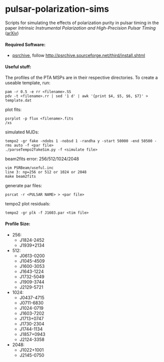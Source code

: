 pulsar-polarization-sims
========================

Scripts for simulating the effects of polarization purity in pulsar timing in the paper *Intrinsic Instrumental Polarization and High-Precision Pulsar Timing* ([arXiv](http://arxiv.org/abs/1507.06839))

#### Required Software:

* [psrchive](http://psrchive.sourceforge.net/), follow http://psrchive.sourceforge.net/third/install.shtml

#### Useful stuff:

The profiles of the PTA MSPs are in their respective directories. To create a useable template, run:

```
pam -r 0.5 -e rr <filename>.SS
pdv -t <filename>.rr | sed '1 d' | awk '{print $4, $5, $6, $7}' > template.dat
```

plot fits:

```
psrplot -p flux <filename>.fits
/xs
```

simulated MJDs:

```
tempo2 -gr fake -ndobs 1 -nobsd 1 -randha y -start 50000 -end 50500 -rms auto -f <par file>
./parseTempo2fakeSim.py -f <simulate file>
```

beam2fits error: 256/512/1024/2048

```
vim PSRBeam/useful.inc
line 3: np=256 or 512 or 1024 or 2048
make beam2fits
```

generate par files:

```
psrcat -r <PULSAR NAME> > <par file>
```

tempo2 plot residuals:

```
tempo2 -gr plk -f J1603.par <tim file>
```

#### Profile Size:

* 256:
  * J1824-2452
  * J1939+2134
* 512:
  * J0613-0200
  * J1045-4509
  * J1600-3053
  * J1643-1224
  * J1732-5049
  * J1909-3744
  * J2129-5721
* 1024:
  * J0437-4715
  * J0711-6830
  * J1024-0719
  * J1603-7202
  * J1713+0747
  * J1730-2304
  * J1744-1134
  * J1857+0943
  * J2124-3358
* 2048:
  * J1022+1001
  * J2145-0750

